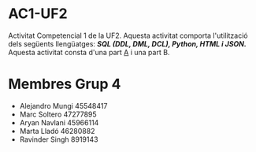 # AC1-UF2
Activitat Competencial 1 de la UF2.  Aquesta activitat comporta l'utilització dels següents llengüatges: ***SQL (DDL, DML, DCL), Python, HTML i JSON.***
Aquesta activitat consta d'una part [A](https://github.com/ImiGunS/AC1-UF2/tree/main/PART%20A) i una part B.

# Membres Grup 4
- Alejandro Mungi 45548417
- Marc Soltero 47277895
- Aryan Navlani 45966114
- Marta Lladó 46280882
- Ravinder Singh 8919143
